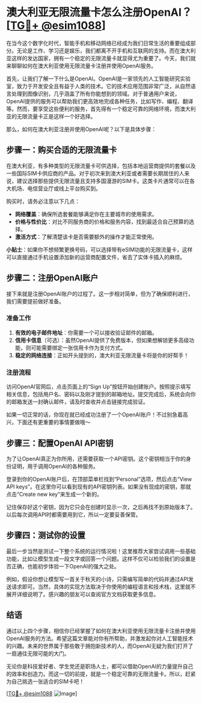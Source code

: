 # 澳大利亚无限流量卡怎么注册OpenAI？[[TG💪+ @esim1088](https://t.me/s/esim1088)]

在当今这个数字化时代，智能手机和移动网络已经成为我们日常生活的重要组成部分。无论是工作、学习还是娱乐，我们都离不开手机和互联网的支持。而在澳大利亚这样的发达国家，拥有一个稳定的无限流量卡就显得尤为重要了。今天，我们就来聊聊如何在澳大利亚使用无限流量卡注册并使用OpenAI服务。

首先，让我们了解一下什么是OpenAI。OpenAI是一家领先的人工智能研究实验室，致力于开发安全且有益于人类的技术。它的技术应用范围非常广泛，从自然语言处理到图像识别，几乎涵盖了所有你能想到的领域。对于普通用户来说，OpenAI提供的服务可以帮助我们更高效地完成各种任务，比如写作、编程、翻译等。然而，要享受这些便利的服务，首先得有一个稳定可靠的网络环境，而澳大利亚的无限流量卡正是这样一个好选择。

那么，如何在澳大利亚注册并使用OpenAI呢？以下是具体步骤：

## 步骤一：购买合适的无限流量卡

在澳大利亚，有多种类型的无限流量卡可供选择，包括本地运营商提供的套餐以及一些国际SIM卡供应商的产品。对于初次来到澳大利亚或者需要长期居住的人来说，建议选择那些提供无限流量且支持多国漫游的SIM卡。这类卡片通常可以在各大机场、电信营业厅或线上平台购买到。

购买时，请务必注意以下几点：
- **网络覆盖**：确保所选套餐能够满足你在主要城市的使用需求。
- **价格与性价比**：对比不同服务商的价格和服务内容，找到最适合自己预算的选择。
- **激活方式**：了解清楚该卡是否需要额外的操作才能正常使用。

**小贴士**：如果你不想频繁更换号码，可以选择带有eSIM功能的无限流量卡，这样可以直接通过手机设置添加新的运营商配置文件，省去了实体卡插入的麻烦。

## 步骤二：注册OpenAI账户

接下来就是注册OpenAI账户的过程了。这一步相对简单，但为了确保顺利进行，我们需要提前做好准备。

### 准备工作

1. **有效的电子邮件地址**：你需要一个可以接收验证邮件的邮箱。
2. **信用卡信息**（可选）：虽然OpenAI提供了免费版本，但如果想解锁更多高级功能，则可能需要绑定一张信用卡作为支付方式。
3. **稳定的网络连接**：正如开头提到的，澳大利亚无限流量卡将是你的好帮手！

### 注册流程

访问OpenAI官网后，点击页面上的“Sign Up”按钮开始创建账户。按照提示填写相关信息，包括用户名、密码以及刚才提到的邮箱地址。提交完成后，系统会向你的邮箱发送一封确认邮件，请及时查收并点击链接完成验证。

如果一切正常的话，你现在就已经成功注册了一个OpenAI账户！不过别急着高兴，下面还有更重要的事情要做哦～

## 步骤三：配置OpenAI API密钥

为了让OpenAI真正为你所用，还需要获取一个API密钥。这个密钥相当于你的身份证明，用于调用OpenAI的各种服务。

登录到你的OpenAI账户后，在顶部菜单栏找到“Personal”选项，然后点击“View API keys”。在这里你可以看到现有的API密钥列表。如果没有现成的密钥，那就点击“Create new key”来生成一个新的。

记住保存好这个密钥，因为它只会在创建时显示一次，之后再找不到原始版本了。以后每次调用API时都需要用到它，所以一定要妥善保管。

## 步骤四：测试你的设置

最后一步当然是测试一下整个系统的运行情况啦！这里推荐大家尝试调用一些基础功能，比如让模型生成一段文字或回答一个问题。这样不仅可以检验我们的设置是否正确，也能初步体验一下OpenAI的强大之处。

例如，假设你想让模型写一首关于秋天的小诗，只需编写简单的代码并通过API发送请求即可。当然，具体的实现方法取决于你使用的编程语言和技术栈，这里就不展开详细说明了。感兴趣的朋友可以查阅官方文档获取更多信息。

## 结语

通过以上四个步骤，相信你已经掌握了如何在澳大利亚使用无限流量卡注册并使用OpenAI服务的方法。希望这篇文章能对你有所帮助，并激发起你对人工智能技术的兴趣。未来的世界属于那些敢于拥抱新技术的人，而OpenAI无疑为我们打开了一扇通往无限可能的大门。

无论你是科技爱好者、学生党还是职场人士，都可以借助OpenAI的力量提升自己的效率和创造力。而这一切的前提，就是一个稳定可靠的无限流量卡。所以，赶紧为自己挑选一张适合的SIM卡吧！

[[TG💪+ @esim1088](https://t.me/s/esim1088) ![Image](https://i.postimg.cc/4NQfJmqS/Snipaste-2025-05-13-00-14-12.png)]